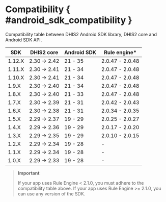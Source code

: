 # Compatibility { #android_sdk_compatibility }

Compatibility table between DHIS2 Android SDK library, DHIS2 core and Android SDK API.

| SDK    | DHIS2 core   | Android SDK | Rule engine*    |
|--------|--------------|-------------|-----------------|
| 1.12.X | 2.30 -> 2.42 | 21 - 35     | 2.0.47 - 2.0.48 |
| 1.11.X | 2.30 -> 2.41 | 21 - 34     | 2.0.47 - 2.0.48 |
| 1.10.X | 2.30 -> 2.41 | 21 - 34     | 2.0.47 - 2.0.48 |
| 1.9.X  | 2.30 -> 2.40 | 21 - 34     | 2.0.47 - 2.0.48 |
| 1.8.X  | 2.30 -> 2.40 | 21 - 33     | 2.0.47 - 2.0.48 |
| 1.7.X  | 2.30 -> 2.39 | 21 - 31     | 2.0.42 - 2.0.43 |
| 1.6.X  | 2.30 -> 2.38 | 21 - 31     | 2.0.34 - 2.0.35 |
| 1.5.X  | 2.29 -> 2.37 | 19 - 29     | 2.0.25 - 2.0.27 |
| 1.4.X  | 2.29 -> 2.36 | 19 - 29     | 2.0.17 - 2.0.20 |
| 1.3.X  | 2.29 -> 2.35 | 19 - 29     | 2.0.10 - 2.0.15 |
| 1.2.X  | 2.29 -> 2.34 | 19 - 28     | -               |
| 1.1.X  | 2.29 -> 2.34 | 19 - 28     | -               |
| 1.0.X  | 2.29 -> 2.33 | 19 - 28     | -               |

> **Important**
>
> If your app uses Rule Engine < 2.1.0, you must adhere to the compatibility table above. 
> If your app uses Rule Engine >= 2.1.0, you can use any version of the SDK.


